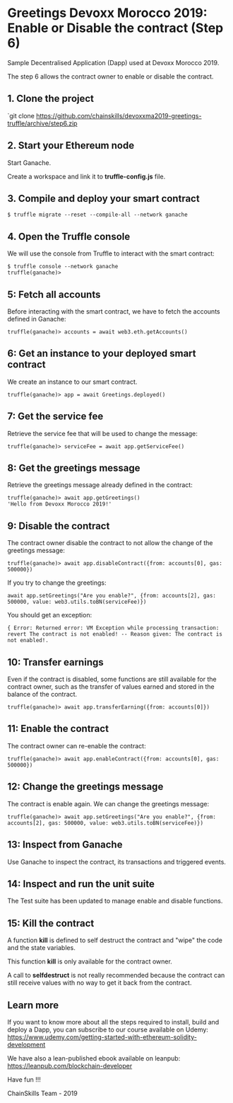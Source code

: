 # Greetings Devoxx Morocco 2019: Enable or Disable the contract (Step 6)

Sample Decentralised Application (Dapp) used at Devoxx Morocco 2019.

The step 6 allows the contract owner to enable or disable the contract.

## 1. Clone the project

`git clone https://github.com/chainskills/devoxxma2019-greetings-truffle/archive/step6.zip

## 2. Start your Ethereum node

Start Ganache.

Create a workspace and link it to **truffle-config.js** file.

## 3. Compile and deploy your smart contract

```
$ truffle migrate --reset --compile-all --network ganache
```

## 4. Open the Truffle console

We will use the console from Truffle to interact with the smart contract:

```
$ truffle console --network ganache
truffle(ganache)>
```

## 5: Fetch all accounts

Before interacting with the smart contract, we have to fetch the accounts defined in Ganache:

```
truffle(ganache)> accounts = await web3.eth.getAccounts()
```

## 6: Get an instance to your deployed smart contract

We create an instance to our smart contract.

```
truffle(ganache)> app = await Greetings.deployed()
```

## 7: Get the service fee

Retrieve the service fee that will be used to change the message:

```
truffle(ganache)> serviceFee = await app.getServiceFee()
```

## 8: Get the greetings message

Retrieve the greetings message already defined in the contract:

```
truffle(ganache)> await app.getGreetings()
'Hello from Devoxx Morocco 2019!'
```

## 9: Disable the contract

The contract owner disable the contract to not allow the change of the greetings message:

```
truffle(ganache)> await app.disableContract({from: accounts[0], gas: 500000})
```

If you try to change the greetings:

```
await app.setGreetings("Are you enable?", {from: accounts[2], gas: 500000, value: web3.utils.toBN(serviceFee)})
```

You should get an exception:

```
{ Error: Returned error: VM Exception while processing transaction: revert The contract is not enabled! -- Reason given: The contract is not enabled!.
```

## 10: Transfer earnings

Even if the contract is disabled, some functions are still available for the contract owner, such as the transfer of values earned and stored in the balance of the contract.

```
truffle(ganache)> await app.transferEarning({from: accounts[0]})
```

## 11: Enable the contract

The contract owner can re-enable the contract:

```
truffle(ganache)> await app.enableContract({from: accounts[0], gas: 500000})
```

## 12: Change the greetings message

The contract is enable again. We can change the greetings message:

```
truffle(ganache)> await app.setGreetings("Are you enable?", {from: accounts[2], gas: 500000, value: web3.utils.toBN(serviceFee)})
```

## 13: Inspect from Ganache

Use Ganache to inspect the contract, its transactions and triggered events.

## 14: Inspect and run the unit suite

The Test suite has been updated to manage enable and disable functions.

## 15: Kill the contract

A function **kill** is defined to self destruct the contract and "wipe" the code and the state variables.

This function **kill** is only available for the contract owner.

A call to **selfdestruct** is not really recommended because the contract can still receive values with no way to get it back from the contract.

## Learn more

If you want to know more about all the steps required to install, build and deploy a Dapp, you can subscribe to our course available on Udemy: https://www.udemy.com/getting-started-with-ethereum-solidity-development

We have also a lean-published ebook available on leanpub: https://leanpub.com/blockchain-developer

Have fun !!!

ChainSkills Team - 2019
